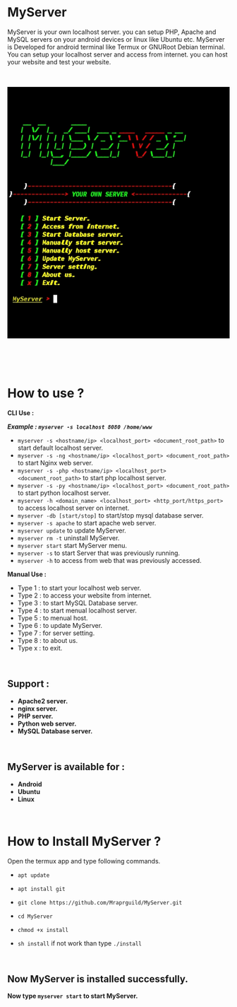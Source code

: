 # MyServer

MyServer is your own localhost server. you can setup PHP, Apache and MySQL servers on your android devices or linux like Ubuntu etc. MyServer is Developed for android terminal like Termux or GNURoot Debian terminal. You can setup your localhost server and access from internet. you can host your website and test your website.
<br/><br/><br/>

<p align="center">
<img src="https://github.com/Mraprguild/MyServer/blob/master/src/Screenshot.jpg"/>
</p>

<br/><br/><br/>

# How to use ?

**CLI Use :**

  ***Example : `myserver -s localhost 8080 /home/www`***
- `myserver -s <hostname/ip> <localhost_port> <document_root_path>` to start default localhost server.
- `myserver -s -ng <hostname/ip> <localhost_port> <document_root_path>` to start Nginx web server.
- `myserver -s -php <hostname/ip> <localhost_port> <document_root_path>` to start php localhost server.
- `myserver -s -py <hostname/ip> <localhost_port> <document_root_path>` to start python localhost server.
- `myserver -h <domain_name> <localhost_port> <http_port/https_port>` to access localhost server on internet.
- `myserver -db [start/stop]` to start/stop mysql database server.
- `myserver -s apache` to start apache web server.
- `myserver update` to update MyServer.
- `myserver rm -t` uninstall MyServer.
- `myserver start` start MyServer menu.
- `myserver -s` to start Server that was previously running.
- `myserver -h` to access from web that was previously accessed.


**Manual Use :**
- Type 1 : to start your localhost web server.
- Type 2 : to access your website from internet.
- Type 3 : to start MySQL Database server.
- Type 4 : to start menual localhost server.
- Type 5 : to menual host.
- Type 6 : to update MyServer.
- Type 7 : for server setting.
- Type 8 : to about us.
- Type x : to exit.

<br/>

## Support :

* **Apache2 server.**
* **nginx server.**
* **PHP server.**
* **Python web server.**
* **MySQL Database server.**

<br/>

## MyServer is available for :

* **Android**
* **Ubuntu**
* **Linux**
<br/>

# How to Install MyServer ?

Open the termux app and type following commands.

* `apt update`

* `apt install git`

* `git clone https://github.com/Mraprguild/MyServer.git`

* `cd MyServer`

* `chmod +x install`

* `sh install` if not work than type `./install`

<br/>

## Now MyServer is installed successfully.

**Now type `myserver start` to start MyServer.**

